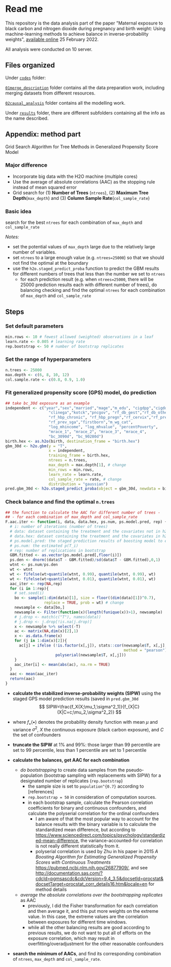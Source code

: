 # Read me

This repository is the data analysis part of the paper "Maternal exposure to black carbon and nitrogen dioxide during pregnancy and birth weight: Using machine-learning methods to achieve balance in inverse-probability weights", [available online](https://doi.org/10.1016/j.envres.2022.112978) 25 February 2022.

All analysis were conducted on 10 server.

## Files organized

Under [`codes`](https://github.com/ShuxinD/causal_birthweight/tree/main/codes) folder:

[`01merge_description`](https://github.com/ShuxinD/causal_birthweight/tree/main/codes/01merge_description) folder contains all the data preparation work, including merging datasets from different resources.

[`02causal_analysis`](https://github.com/ShuxinD/causal_birthweight/tree/main/codes/02causal_analysis) folder contains all the modelling work.

Under [`results`](https://github.com/ShuxinD/causal_birthweight/tree/main/results) folder, there are different subfolders containing all the info as the name described.

## Appendix: method part

Grid Search Algorithm for Tree Methods in Generalized Propensity Score Model

### Major difference

-   Incorporate big data with the H2O machine (multiple cores)
-   Use the average of absolute correlations (AAC) as the stopping rule instead of mean squared error
-   Grid search for (1) **Number of Trees** (`ntrees`), (2) **Maximum Tree Depth**(`max_depth`) and (3) **Column Sample Rate**(`col_sample_rate`)

### Basic idea

search for the best `ntrees` for each combination of `max_depth` and `col_sample_rate`

*Notes:*

-   set the potential values of `max_depth` large due to the relatively large number of variables.
-   set `ntrees` to a large enough value (e.g. `ntrees=25000`) so that we should not find the optimal at the boundary
-   use the `h2o.staged_predict_proba` function to predict the GBM results for different numbers of trees that less than the number we set to `ntrees`
    -   for each prediction result (e.g. when `ntrees=25000`, there will be 25000 prediction results each with different number of trees), do balancing checking and find the optimal `ntrees` for each combination of `max_depth` and `col_sample_rate`

## Steps

### Set default parameters

``` r
min.rows <- 10 # fewest allowed (weighted) observations in a leaf
learn.rate <- 0.005 # learning rate 
rep.bootstrap <- 50 # number of bootstrap replicates
```

### Set the range of hyperparameters

``` r
n.trees <- 25000
max.depth <- c(6, 8, 10, 12)
col.sample.rate <- c(0.8, 0.9, 1.0)
```

### Fit generalized propensity score (GPS) model, do prediction

``` r
## take bc_30d exposure as an example
independent <- c("year","sex","married","mage","m_edu", "cigdpp","cigddp",
                   "clinega","kotck","pncgov", "rf_db_gest","rf_db_other",
                   "rf_hbp_chronic", "rf_hbp_pregn","rf_cervix","rf_prev_4kg",
                   "rf_prev_sga","firstborn","m_wg_cat",
                   "log_mhincome", "log_mhvalue", "percentPoverty",
                   "mrace_1", "mrace_2", "mrace_3", "mrace_4",
                   "bc_3090d", "bc_90280d")
birth.hex <- as.h2o(birth, destination_frame = "birth.hex")
gbm_30d <- h2o.gbm(y = "T",
                   x = independent,
                   training_frame = birth.hex,
                   ntrees = n.trees, 
                   max_depth = max.depth[1], # change
                   min_rows = min.rows,
                   learn_rate = learn.rate, 
                   col_sample_rate = rate, # change
                   distribution = "gaussian")
pred.gbm_30d <- h2o.staged_predict_proba(object = gbm_30d, newdata = birth.hex)
```

### Check balance and find the optimal `n.trees`

``` r
## the function to calculate the AAC for different number of trees -
## - for each combination of max_depth and col_sample_rate
F.aac.iter <- function(i, data, data.hex, ps.num, ps.model.pred, rep) {
  # i: number of iterations (number of trees) 
  # data: dataset containing the treatment and the covariates not in h2o structure.
  # data.hex: dataset containing the treatment and the covariates in h2o env.
  # ps.model.pred: the staged prediction results of boosting model to estimate (p(T_iX_i)) 
  # ps.num: the estimated p(T_i) 
  # rep: number of replications in bootstrap 
  GBM.fitted <- as.vector(ps.model.pred[,floor(i)])
  ps.den <- dnorm((data$T - GBM.fitted)/sd(data$T - GBM.fitted),0,1)
  wtnt <- ps.num/ps.den
  wt <- wtnt
  wt <- fifelse(wt>quantile(wtnt, 0.99), quantile(wtnt, 0.99), wt)
  wt <- fifelse(wt<quantile(wtnt, 0.01), quantile(wtnt, 0.01), wt)
  aac_iter <- rep(NA,rep) 
  for (i in 1:rep){
    # set.seed(i)
    bo <- sample(1:dim(data)[1], size = floor((dim(data)[1])^0.7), 
                 replace = TRUE, prob = wt) # change
    newsample <- data[bo,]
    newsample <- Filter(function(x)(length(funique(x))>1), newsample)
    # j.drop <- match(c("T"), names(data))
    # j.drop <- j.drop[!is.na(j.drop)]
    x <- newsample %>% select(-T)
    ac <- matrix(NA,dim(x)[2],1)
    x <- as.data.frame(x)
    for (j in 1:dim(x)[2]){
      ac[j] = ifelse (!is.factor(x[,j]), stats::cor(newsample$T, x[,j],
                                                    method = "pearson"),
                      polyserial(newsample$T, x[,j]))
    }
    aac_iter[i] <- mean(abs(ac), na.rm = TRUE)
  }
  aac <- mean(aac_iter)
  return(aac)
}
```

-   **calculate the stabilized inverse-probability weights (SIPW)** using the staged GPS model prediction results (saved in `pred.gbm_30d` $$
    SIPW=\frac{f_X(X;\mu_1,\sigma^2_1)}{f_{X|C}(X|C=c;\mu_2,\sigma^2_2)}
    $$

-   where $f_{\bullet}(\bullet)$ denotes the probability density function with mean $\mu$ and variance $\sigma^2$, $X$ the continuous exposure (black carbon exposure), and $C$ the set of confounders

-   **truncate the SIPW** at 1% and 99%: those larger than 99 percentile are set to 99 percentile, less than 1 percentile are set to 1 percentile

-   **calculate the balances, get AAC for each combination**

    -   *do bootstrapping* to create data samples from the pseudo-population (bootstrap sampling with replacements with SIPW) for a designated number of replicates (`rep.bootstrap`)
        -   the sample size is set to `population^{0.7}` according to [references]
        -   `rep.bootstrap = 50` in consideration of computation sources.
        -   in each bootstrap sample, calculate the Pearson correlation coefficients for binary and continuous confounders, and calculate the polyserial correlation for the ordinal confounders
            -   I am aware of that the most popular way to account for the balance results with the binary variable is to calculate the standardized mean difference, but according to <https://www.sciencedirect.com/topics/psychology/standardized-mean-difference>, the variance-accounted-for correlation is not really different statistically from it.
            -   polyserial correlation is used by Zhu in his paper in 2015 *A Boosting Algorithm for Estimating Generalized Propensity Scores with Continuous Treatments* <https://pubmed.ncbi.nlm.nih.gov/26877909/>, and see <http://documentation.sas.com/?cdcId=pgmsascdc&cdcVersion=9.4_3.5&docsetId=procstat&docsetTarget=procstat_corr_details16.htm&locale=en> for method details
    -   *average the absolute correlations over the bootstrapping replicates* as AAC
        -   previously, I did the Fisher transformation for each correlation and then average it, and this put more weights on the extreme value. In this case, the extreme values are the correlation between exposures for different time windows.
        -   while all the other balancing results are good according to previous results, we do not want to put all of efforts on the exposure correlation, which may result in overfitting/overadjustment for the other reasonable confounders

-   **search the minimum of AACs**, and find its corresponding combination of `ntrees`, `max_depth` and `col_sample_rate`.
